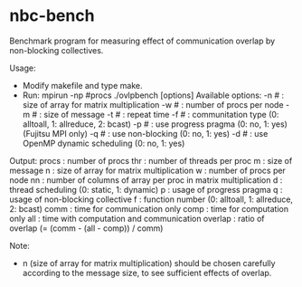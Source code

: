 # nbc-bench
Benchmark program for measuring effect of communication overlap by non-blocking collectives.

Usage:
 - Modify makefile and type make.
 - Run: 
    mpirun -np #procs ./ovlpbench [options] 
    Available options: 
      -n # : size of array for matrix multiplication
      -w # : number of procs per node
      -m # : size of message
      -t # : repeat time
      -f # : communitation type (0: alltoall, 1: allreduce, 2: bcast)
      -p # : use progress pragma (0: no, 1: yes) (Fujitsu MPI only)
      -q # : use non-blocking (0: no, 1: yes)
      -d # : use OpenMP dynamic scheduling (0: no, 1: yes)

Output: 
    procs : number of procs
    thr : number of threads per proc
    m : size of message
    n : size of array for matrix multiplication
    w : number of procs per node
    nn : number of columns of array per proc in matrix multiplication
    d : thread scheduling (0: static, 1: dynamic)
    p : usage of progress pragma
    q : usage of non-blocking collective
    f : function number (0: alltoall, 1: allreduce, 2: bcast)
    comm : time for communication only
    comp : time for computation only
    all : time with computation and communication
    overlap : ratio of overlap (= (comm - (all - comp)) / comm)

Note: 
 - n (size of array for matrix multiplication) should be chosen carefully
   according to the message size, to see sufficient effects of overlap.
